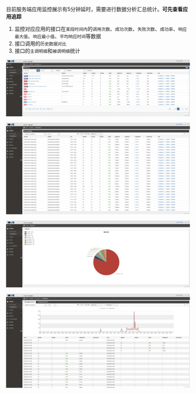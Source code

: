 目前服务端应用监控展示有5分钟延时，需要进行数据分析汇总统计。**可先查看应用追踪**

1. 监控对应应用的接口在`某段时间内`的`调用次数`、`成功次数`、`失败次数`、`成功率`、`响应最大值`、`响应最小值`、`平均响应时间`等数据
2. 接口调用的`历史数据对比`
3. 接口的`主调明细`和`被调明细`统计

![image.png](images/watermark,type_d3F5LW1pY3JvaGVp,size_20,text_6K-G5rKD56eR5oqA54mI5p2D5omA5pyJ,color_FFFFFF,shadow_50,t_80,g_se,x_10,y_10.png)

![image.png](images/watermark,type_d3F5LW1pY3JvaGVp,size_20,text_6K-G5rKD56eR5oqA54mI5p2D5omA5pyJ,color_FFFFFF,shadow_50,t_80,g_se,x_10,y_10-20190806145021641.png)

![image.png](images/watermark,type_d3F5LW1pY3JvaGVp,size_20,text_6K-G5rKD56eR5oqA54mI5p2D5omA5pyJ,color_FFFFFF,shadow_50,t_80,g_se,x_10,y_10-20190806145020324.png)

![image.png](images/watermark,type_d3F5LW1pY3JvaGVp,size_20,text_6K-G5rKD56eR5oqA54mI5p2D5omA5pyJ,color_FFFFFF,shadow_50,t_80,g_se,x_10,y_10-20190806145022086.png)